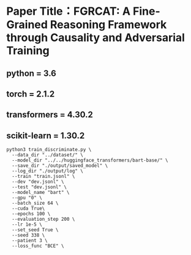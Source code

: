# Paper Title：FGRCAT: A Fine-Grained Reasoning Framework through Causality and Adversarial Training


## python = 3.6
## torch = 2.1.2
## transformers = 4.30.2
## scikit-learn = 1.30.2



  ```shell
  python3 train_discriminate.py \
    --data_dir "../dataset/" \
    --model_dir "../../huggingface_transformers/bart-base/" \
    --save_dir "./output/saved_model" \
    --log_dir "./output/log" \
    --train "train.jsonl" \
    --dev "dev.jsonl" \
    --test "dev.jsonl" \
    --model_name "bart" \
    --gpu "0" \
    --batch_size 64 \
    --cuda True\
    --epochs 100 \
    --evaluation_step 200 \
    --lr 1e-5 \
    --set_seed True \
    --seed 338 \
    --patient 3 \
    --loss_func "BCE" \
  ```

